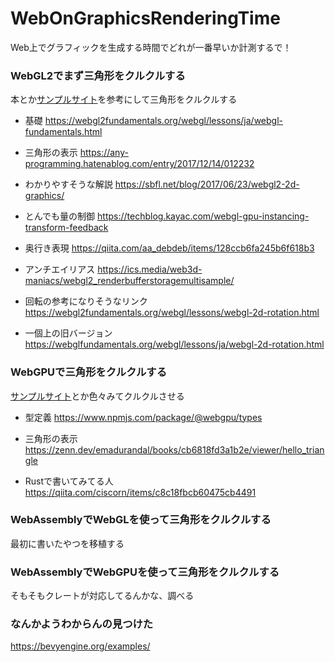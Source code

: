 # WebOnGraphicsRenderingTime
Web上でグラフィックを生成する時間でどれが一番早いか計測するで！



### WebGL2でまず三角形をクルクルする
本とか[サンプルサイト](https://webglsamples.org/WebGL2Samples/#fbo_rtt_texture_array)を参考にして三角形をクルクルする
- 基礎
https://webgl2fundamentals.org/webgl/lessons/ja/webgl-fundamentals.html

- 三角形の表示
https://any-programming.hatenablog.com/entry/2017/12/14/012232

- わかりやすそうな解説
https://sbfl.net/blog/2017/06/23/webgl2-2d-graphics/

- とんでも量の制御
https://techblog.kayac.com/webgl-gpu-instancing-transform-feedback

- 奥行き表現
https://qiita.com/aa_debdeb/items/128ccb6fa245b6f618b3

- アンチエイリアス
https://ics.media/web3d-maniacs/webgl2_renderbufferstoragemultisample/

- 回転の参考になりそうなリンク
https://webgl2fundamentals.org/webgl/lessons/webgl-2d-rotation.html

- 一個上の旧バージョン
https://webglfundamentals.org/webgl/lessons/ja/webgl-2d-rotation.html

### WebGPUで三角形をクルクルする
[サンプルサイト](https://webgpu.github.io/webgpu-samples/?sample=helloTriangle)とか色々みてクルクルさせる
- 型定義
https://www.npmjs.com/package/@webgpu/types

- 三角形の表示
https://zenn.dev/emadurandal/books/cb6818fd3a1b2e/viewer/hello_triangle

- Rustで書いてみてる人
https://qiita.com/ciscorn/items/c8c18fbcb60475cb4491

### WebAssemblyでWebGLを使って三角形をクルクルする
最初に書いたやつを移植する

### WebAssemblyでWebGPUを使って三角形をクルクルする
そもそもクレートが対応してるんかな、調べる

### なんかようわからんの見つけた
https://bevyengine.org/examples/
